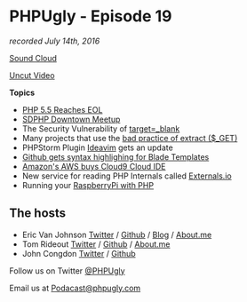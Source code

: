 # PHPUgly - Episode 19
*recorded July 14th, 2016*

[Sound Cloud](https://soundcloud.com/phpugly/episode19)

[Uncut Video](https://www.youtube.com/watch?v=FH2AaP0zSHw)

**Topics**

* [PHP 5.5 Reaches EOL](http://php.net/supported-versions.php)
* [SDPHP Downtown Meetup](http://www.meetup.com/sandiegophp/)
* The Security Vulnerability of [target=_blank](https://medium.com/@jitbit/target-blank-the-most-underestimated-vulnerability-ever-96e328301f4c#.vfb3qummf)
* Many projects that use the [bad practice of extract ($_GET)](https://www.reddit.com/r/PHP/comments/4rtrrb/nearly_900000_projects_on_github_use_extract_get/)
* PHPStorm Plugin [Ideavim](https://plugins.jetbrains.com/plugin/164) gets an update
* [Github gets syntax highlighing for Blade Templates](https://laravel-news.com/2016/07/github-now-supports-blade-syntax-highlighting/)
* [Amazon's AWS buys Cloud9 Cloud IDE](https://techcrunch.com/2016/07/14/amazons-aws-buys-cloud9-to-add-more-development-tools-to-its-web-services-stack/)
* New service for reading PHP Internals called [Externals.io](http://externals.io/)
* Running your [RaspberryPi with PHP](https://www.sitepoint.com/powering-raspberry-pi-projects-with-php/)


## The hosts
* Eric Van Johnson [Twitter](https://twitter.com/shocm) / [Github](https://github.com/ericvanjohnson/) / [Blog](https://www.shocm.com) / [About.me](https://about.me/shocm) 
* Tom Rideout [Twitter](https://twitter.com/realrideout) / [Github](https://github.com/trideout/) / [About.me](https://about.me/thomasrideout)
* John Congdon [Twitter](https://twitter.com/johncongdon) / [Github](https://github.com/johncongdon) 

Follow us on Twitter [@PHPUgly](https://twitter.com/phpugly) 

Email us at [Podacast@phpugly.com](mailto:podcast@phpugly.com)
